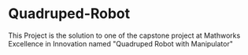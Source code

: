 # Quadruped-Robot
This Project is the solution to one of the capstone project at Mathworks Excellence in Innovation named "Quadruped Robot with Manipulator"

